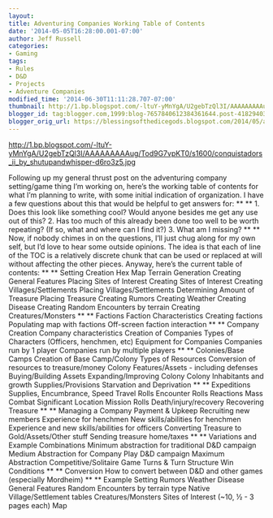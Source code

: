 ```yaml
---
layout:  
title: Adventuring Companies Working Table of Contents
date: '2014-05-05T16:28:00.001-07:00'
author: Jeff Russell
categories:
- Gaming
tags:
- Rules
- D&D
- Projects
- Adventure Companies
modified_time: '2014-06-30T11:11:28.707-07:00'
thumbnail: http://1.bp.blogspot.com/-ltuY-yMnYgA/U2gebTzQl3I/AAAAAAAAAug/Tod9G7vpKT0/s72-c/conquistadors_ii_by_shutupandwhisper-d6ro3z5.jpg
blogger_id: tag:blogger.com,1999:blog-7657840612384361644.post-4182940353839075435
blogger_orig_url: https://blessingsofthedicegods.blogspot.com/2014/05/adventuring-companies-working-table-of.html
---
```


 <http://1.bp.blogspot.com/-ltuY-yMnYgA/U2gebTzQl3I/AAAAAAAAAug/Tod9G7vpKT0/s1600/conquistadors_ii_by_shutupandwhisper-d6ro3z5.jpg> 
  

Following up my general thrust post on the adventuring company setting/game thing I’m working on, here’s the working table of contents for what I’m planning to write, with some initial indication of organization. I have a few questions about this that would be helpful to get answers for:  **   **  1\. Does this look like something cool? Would anyone besides me get any use out of this?  2\. Has too much of this already been done too well to be worth repeating? (If so, what and where can I find it?)  3\. What am I missing?  **   **  Now, if nobody chimes in on the questions, I’ll just chug along for my own self, but I’d love to hear some outside opinions. The idea is that each of line of the TOC is a relatively discrete chunk that can be used or replaced at will without affecting the other pieces. Anyway, here’s the current table of contents:  **   **  Setting Creation   Hex Map Terrain Generation  Creating General Features  Placing Sites of Interest   Creating Sites of Interest  Creating Villages/Settlements  Placing Villages/Settlements  Determining Amount of Treasure   Placing Treasure  Creating Rumors  Creating Weather  Creating Disease  Creating Random Encounters by terrain  Creating Creatures/Monsters  **   **  Factions  Faction Characteristics  Creating factions  Populating map with factions  Off-screen faction interaction  **   **  Company Creation  Company characteristics  Creation of Companies  Types of Characters (Officers, henchmen, etc)  Equipment for Companies  Companies run by 1 player  Companies run by multiple players  **   **  Colonies/Base Camps  Creation of Base Camp/Colony  Types of Resources  Conversion of resources to treasure/money  Colony Features/Assets - including defenses  Buying/Building Assets  Expanding/Improving Colony  Colony Inhabitants and growth  Supplies/Provisions  Starvation and Deprivation  **   **  Expeditions  Supplies, Encumbrance, Speed  Travel Rolls  Encounter Rolls  Reactions  Mass Combat  Significant Location Mission Rolls  Death/injury/recovery  Recovering Treasure  **   **  Managing a Company  Payment & Upkeep  Recruiting new members  Experience for henchmen  New skills/abilities for henchmen  Experience and new skills/abilities for officers  Converting Treasure to Gold/Assets/Other stuff  Sending treasure home/taxes  **   **  Variations and Example Combinations  Minimum abstraction for traditional D&D campaign  Medium Abstraction for Company Play D&D campaign  Maximum Abstraction Competitive/Solitaire Game  Turns & Turn Structure  Win Conditions  **   **  Conversion  How to convert between D&D and other games (especially Mordheim)  **   **  Example Setting   Rumors  Weather  Disease  General Features  Random Encounters by terrain type  Native Village/Settlement tables  Creatures/Monsters  Sites of Interest (~10, ½ - 3 pages each)  Map 
